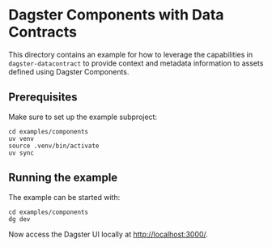 # Dagster Components with Data Contracts

This directory contains an example for how to leverage the capabilities in `dagster-datacontract` to provide context and metadata information to assets defined using Dagster Components.

## Prerequisites

Make sure to set up the example subproject:

```shell
cd examples/components
uv venv
source .venv/bin/activate
uv sync
```

## Running the example

The example can be started with:

```shell
cd examples/components
dg dev
```

Now access the Dagster UI locally at [http://localhost:3000/](http://localhost:3000/).
